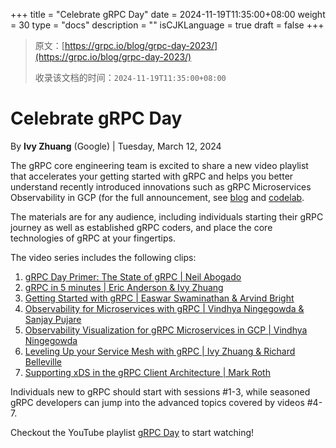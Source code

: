 +++
title = "Celebrate gRPC Day"
date = 2024-11-19T11:35:00+08:00
weight = 30
type = "docs"
description = ""
isCJKLanguage = true
draft = false
+++

> 原文：[https://grpc.io/blog/grpc-day-2023/](https://grpc.io/blog/grpc-day-2023/)
>
> 收录该文档的时间：`2024-11-19T11:35:00+08:00`

# Celebrate gRPC Day

By **Ivy Zhuang** (Google) | Tuesday, March 12, 2024



The gRPC core engineering team is excited to share a new video playlist that accelerates your getting started with gRPC and helps you better understand recently introduced innovations such as gRPC Microservices Observability in GCP (for the full announcement, see [blog](https://cloud.google.com/blog/products/networking/introducing-grpc-observability-for-microservices) and [codelab](https://cloud.google.com/stackdriver/docs/solutions/grpc).

The materials are for any audience, including individuals starting their gRPC journey as well as established gRPC coders, and place the core technologies of gRPC at your fingertips.

The video series includes the following clips:

1. [gRPC Day Primer: The State of gRPC | Neil Abogado](https://www.youtube.com/watch?v=inaVnx84E2E&list=PLcTqM9n_dieOaX2BcrP0B1imr6Acyhn-G&index=1&t=37s)
2. [gRPC in 5 minutes | Eric Anderson & Ivy Zhuang](https://www.youtube.com/watch?v=njC24ts24Pg&list=PLcTqM9n_dieOaX2BcrP0B1imr6Acyhn-G&index=2)
3. [Getting Started with gRPC | Easwar Swaminathan & Arvind Bright](https://www.youtube.com/watch?v=cSGBbwvW1y4&list=PLcTqM9n_dieOaX2BcrP0B1imr6Acyhn-G&index=3)
4. [Observability for Microservices with gRPC | Vindhya Ningegowda & Sanjay Pujare](https://www.youtube.com/watch?v=S4EW5_PhRQY&list=PLcTqM9n_dieOaX2BcrP0B1imr6Acyhn-G&index=4)
5. [Observability Visualization for gRPC Microservices in GCP | Vindhya Ningegowda](https://www.youtube.com/watch?v=WmF0X0frWH0&list=PLcTqM9n_dieOaX2BcrP0B1imr6Acyhn-G&index=5)
6. [Leveling Up your Service Mesh with gRPC | Ivy Zhuang & Richard Belleville](https://www.youtube.com/watch?v=B8gfu5bs2Pw&list=PLcTqM9n_dieOaX2BcrP0B1imr6Acyhn-G&index=6)
7. [Supporting xDS in the gRPC Client Architecture | Mark Roth](https://www.youtube.com/watch?v=Z3X6kD_1SFo&list=PLcTqM9n_dieOaX2BcrP0B1imr6Acyhn-G&index=7)

Individuals new to gRPC should start with sessions #1-3, while seasoned gRPC developers can jump into the advanced topics covered by videos #4-7.

Checkout the YouTube playlist [gRPC Day](https://www.youtube.com/playlist?list=PLcTqM9n_dieOaX2BcrP0B1imr6Acyhn-G) to start watching!
